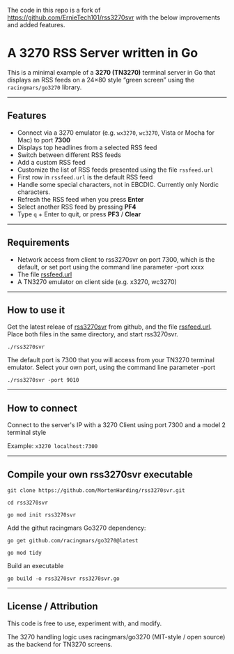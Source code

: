 The code in this repo is a fork of https://github.com/ErnieTech101/rss3270svr
with the below improvements and added features.

# A 3270 RSS Server written in Go
This is a minimal example of a **3270 (TN3270)** terminal server in Go that displays an RSS feeds on a 24×80 style “green screen” using the `racingmars/go3270` library.

---
## Features

- Connect via a 3270 emulator (e.g. `wx3270`, `wc3270`, Vista or Mocha for Mac) to port **7300**  
- Displays top headlines from a selected RSS feed  
- Switch between different RSS feeds
- Add a custom RSS feed
- Customize the list of RSS feeds presented using the file `rssfeed.url`
- First row in `rssfeed.url` is the default RSS feed
- Handle some special characters, not in EBCDIC. Currently only Nordic characters.
- Refresh the RSS feed when you press **Enter**
- Select another RSS feed by pressing **PF4**
- Type `q` + Enter to quit, or press **PF3** / **Clear**      

---
## Requirements

- Network access from client to rss3270svr on port 7300, which is the default, or set port using the command line parameter -port xxxx
- The file [rssfeed.url](https://github.com/MortenHarding/rss3270svr/blob/main/rssfeed.url)
- A TN3270 emulator on client side (e.g. x3270, wc3270)

---
## How to use it

Get the latest releae of [rss3270svr](https://github.com/MortenHarding/rss3270svr/releases) from github, and the file [rssfeed.url](https://github.com/MortenHarding/rss3270svr/blob/main/rssfeed.url). Place both files in the same directory, and start rss3270svr.

 `./rss3270svr`

The default port is 7300 that you will access from your TN3270 terminal emulator.
Select your own port, using the command line parameter -port

 `./rss3270svr -port 9010`

---
## How to connect
Connect to the server's IP with a 3270 Client using port 7300 and a model 2 terminal style

Example: `x3270 localhost:7300`

---
## Compile your own rss3270svr executable

 `git clone https://github.com/MortenHarding/rss3270svr.git`

 `cd rss3270svr`
 
 `go mod init rss3270svr`

Add the githut racingmars Go3270 dependency:
   
 `go get github.com/racingmars/go3270@latest`
 
 `go mod tidy`

Build an executable

 `go build -o rss3270svr rss3270svr.go`
 

---
## License / Attribution
This code is free to use, experiment with, and modify.

The 3270 handling logic uses racingmars/go3270 (MIT-style / open source) as the backend for TN3270 screens.
